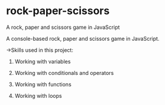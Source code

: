 # rock-paper-scissors
A rock, paper and scissors game in JavaScript

A console-based rock, paper and scissors game in JavaScript.

->Skills used in this project:

1. Working with variables

2. Working with conditionals and operators

3. Working with functions

4. Working with loops

